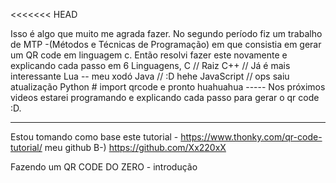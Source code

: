 <<<<<<< HEAD



























<p>
Isso é algo que muito me agrada fazer. No segundo período fiz um trabalho de MTP -(Métodos e Técnicas de Programação) em que consistia em gerar um QR code em linguagem c.
Então resolvi fazer este novamente e explicando cada passo em 6 Linguagens,
C // Raiz
C++ // Já é mais interessante
Lua -- meu xodó 
Java // :D hehe
JavaScript // ops saiu atualização
Python # import qrcode e pronto huahuahua
-----
Nos próximos videos estarei programando e explicando cada passo para gerar o qr code :D.

-----
Estou tomando como base este tutorial - https://www.thonky.com/qr-code-tutorial/
meu github B-) https://github.com/Xx220xX


Fazendo um QR CODE DO ZERO - introdução
</p>

